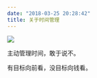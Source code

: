 ```yaml
---
date: "2018-03-25 20:28:42"
title: 关于时间管理
---
```


![](https://static001.geekbang.org/resource/image/a7/e4/a7e048981c7d5a853232422d792790e4.jpg)

主动管理时间，敢于说不。

有目标向前看，没目标向钱看。